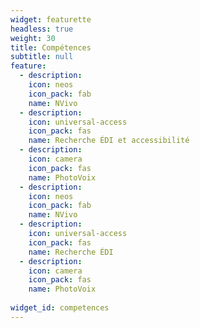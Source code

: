 ```yaml
---
widget: featurette
headless: true
weight: 30
title: Compétences
subtitle: null
feature:
  - description: 
    icon: neos
    icon_pack: fab
    name: NVivo
  - description: 
    icon: universal-access
    icon_pack: fas
    name: Recherche ÉDI et accessibilité
  - description: 
    icon: camera
    icon_pack: fas
    name: PhotoVoix
  - description: 
    icon: neos
    icon_pack: fab
    name: NVivo
  - description: 
    icon: universal-access
    icon_pack: fas
    name: Recherche ÉDI
  - description: 
    icon: camera
    icon_pack: fas
    name: PhotoVoix
    
widget_id: competences
---
```

